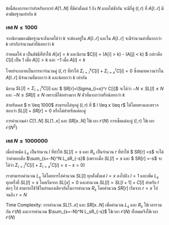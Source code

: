 ข้อนี้ต้องการหาว่าสำหรับอาเรย์ $A[1..N]$ ที่มีค่าตั้งแต่ $1$ ถึง $N$ แบบไม่ซ้ำกัน จะมีกี่คู่ $(l,r)$ ที่ $A[l..r]$ มีค่ามัธยฐานเท่ากับ $k$ 

### เคส $N \leq 1000$

จากนิยามของมัธยฐานจะสังเกตได้ว่า $k$ จะต้องอยู่ใน $A[l..r]$ และใน $A[l..r]$ จะมีจำนวนค่าที่มากกว่า $k$ เท่ากับจำนวนค่าที่น้อยกว่า $k$ 

กำหนดให้ $x$ เป็นดัชนีที่ทำให้ $A[x]=k$ และนิยาม $C[i] = (A[i] > k) - (A[j] < k) $ กล่าวคือ $C[i]$ เป็น $1$ เมื่อ $A[i] >k$ และ $-1$ เมื่อ $A[i] <k$

โจทย์จะกลายเป็นการหาจำนวนคู่ $(l,r)$ ที่ทำให้ $\Sigma_{i=l}^{x} C[i] + \Sigma_{i=x}^r C[i]= 0$ ซึ่งหมายความว่าใน $A[l..r]$ มีจำนวนที่มากกว่า $k$ และน้อยกว่า $k$ เท่ากัน 

นิยาม $SL[l]=\Sigma_{i=l}^{x} C[i]$ และ $ SR[r]=\Sigma_{i=x}^r C[i]$ จะได้ว่า $-N \leq SL[l] \leq N$ และ $-N \leq SR[l] \leq N$ เพราะมีได้อย่างมาก $N$ ตัวที่มากกว่าหรือน้อยกว่า $k$

สำหรับเคส $ n \leq 1000$ สามารถไล่ทุกคู่ $(l,r)$ ที่ $ l \leq x \leq r$ ได้โดยตรงและตรวจสอบว่า $SL[l] + SR[r] =0$ หรือไม่สำหรับแต่ละคู่

การคำนวณค่า $C[1..N]$ $SL[1..x]$ และ $SR[x..N]$ ใช้เวลา $\mathcal{O}(N)$ การเช็คแต่ละคู่ $(l,r)$ ใช้เวลา $\mathcal{O}(N^2)$

### เคส $N \leq 1000000$

เมื่อกำหนัด $L_s$ เป็นจำนวน $l$ ที่ทำให้ $SL[l]=s$ และ $R_s$ เป็นจำนวน $r$ ที่ทำให้ $ SR[r] =s$ จะได้ว่าคำตอบคือ $\sum_{s=-N}^N L_sR_{-s}$ (เพราะเมื่อ  $SL[l] =s$ และ $ SR[r] =-s$ จะได้ว่า $\Sigma_{i=l}^{x} C[i] + \Sigma_{i=x}^r C[i]= s - s = 0$)

เราสามารถคำนวณ $L_s$ ได้โดยการไล่คำนวณ $SL[l]$  ทุกตั้งตั้งแต่ $l=x$ ลงไปถึง $l=1$ และเพิ่ม $L_s$ ทุกครั้งที่ $SL[l] = s$ โดยเริ่มจาก $SL[x] = 0$ และคำนวณ $SL[l] = SL[l+1] + C[l]$ สำหรับ $l$ ต่อๆ ไป สามารถใช้วิธีในทำนองเดียวกันในการคำนวณ $R_s$ โดยคำนวณ $SR[r]$ เริ่มจาก $r=x$ ไปจนถึง $r=N$ 

Time Complexity: การคำนวณ $SL[1..x]$ และ $SR[x..N]$ เพื่อคำนวณ $L_s$ และ $R_s$ ใช้เวลารวมกัน $\mathcal{O}(N)$ และการคำนวณ $\sum_{s=-N}^N L_sR_{-s}$ ใช้เวลา $\mathcal{O}(N)$ ทั้งหมดจึงใช้เวลา $\mathcal{O}(N)$
